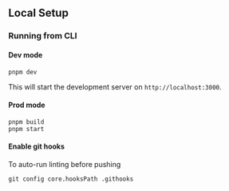 ## Local Setup

### Running from CLI

#### Dev mode

```shell
pnpm dev
```

This will start the development server on `http://localhost:3000`.

#### Prod mode

```shell
pnpm build
pnpm start
```


#### Enable git hooks
To auto-run linting before pushing

```shell
git config core.hooksPath .githooks
```
